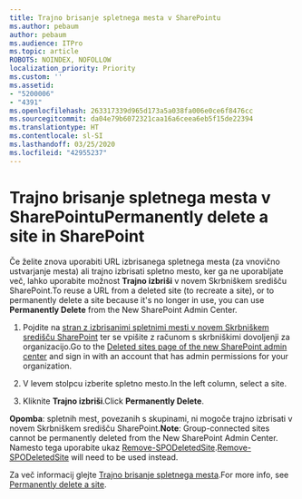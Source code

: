 ```yaml
---
title: Trajno brisanje spletnega mesta v SharePointu
ms.author: pebaum
author: pebaum
ms.audience: ITPro
ms.topic: article
ROBOTS: NOINDEX, NOFOLLOW
localization_priority: Priority
ms.custom: ''
ms.assetid:
- "5200006"
- "4391"
ms.openlocfilehash: 263317339d965d173a5a038fa006e0ce6f8476cc
ms.sourcegitcommit: da04e79b6072321caa16a6ceea6eb5f15de22394
ms.translationtype: HT
ms.contentlocale: sl-SI
ms.lasthandoff: 03/25/2020
ms.locfileid: "42955237"
---
```

# <a name="permanently-delete-a-site-in-sharepoint"></a><span data-ttu-id="7e729-102">Trajno brisanje spletnega mesta v SharePointu</span><span class="sxs-lookup"><span data-stu-id="7e729-102">Permanently delete a site in SharePoint</span></span>

<span data-ttu-id="7e729-103">Če želite znova uporabiti URL izbrisanega spletnega mesta (za vnovično ustvarjanje mesta) ali trajno izbrisati spletno mesto, ker ga ne uporabljate več, lahko uporabite možnost **Trajno izbriši** v novem Skrbniškem središču SharePoint.</span><span class="sxs-lookup"><span data-stu-id="7e729-103">To reuse a URL from a deleted site (to recreate a site), or to permanently delete a site because it's no longer in use, you can use **Permanently Delete** from the New SharePoint Admin Center.</span></span> 

1. <span data-ttu-id="7e729-104">Pojdite na [stran z izbrisanimi spletnimi mesti v novem Skrbniškem središču SharePoint](https://admin.microsoft.com/sharepoint?page=recycleBin&modern=true) ter se vpišite z računom s skrbniškimi dovoljenji za organizacijo.</span><span class="sxs-lookup"><span data-stu-id="7e729-104">Go to the [Deleted sites page of the new SharePoint admin center](https://admin.microsoft.com/sharepoint?page=recycleBin&modern=true) and sign in with an account that has admin permissions for your organization.</span></span> 

2. <span data-ttu-id="7e729-105">V levem stolpcu izberite spletno mesto.</span><span class="sxs-lookup"><span data-stu-id="7e729-105">In the left column, select a site.</span></span> 

3. <span data-ttu-id="7e729-106">Kliknite **Trajno izbriši**.</span><span class="sxs-lookup"><span data-stu-id="7e729-106">Click **Permanently Delete**.</span></span> 

<span data-ttu-id="7e729-107">**Opomba**: spletnih mest, povezanih s skupinami, ni mogoče trajno izbrisati v novem Skrbniškem središču SharePoint.</span><span class="sxs-lookup"><span data-stu-id="7e729-107">**Note**: Group-connected sites cannot be permanently deleted from the New SharePoint Admin Center.</span></span> <span data-ttu-id="7e729-108">Namesto tega uporabite ukaz [Remove-SPODeletedSite](https://docs.microsoft.com/powershell/module/sharepoint-online/remove-spodeletedsite).</span><span class="sxs-lookup"><span data-stu-id="7e729-108">[Remove-SPODeletedSite](https://docs.microsoft.com/powershell/module/sharepoint-online/remove-spodeletedsite) will need to be used instead.</span></span>  

<span data-ttu-id="7e729-109">Za več informacij glejte [Trajno brisanje spletnega mesta](https://docs.microsoft.com/sharepoint/delete-site-collection#permanently-delete-a-site).</span><span class="sxs-lookup"><span data-stu-id="7e729-109">For more info, see [Permanently delete a site](https://docs.microsoft.com/sharepoint/delete-site-collection#permanently-delete-a-site).</span></span> 
